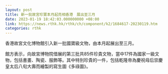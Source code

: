 ```yaml
---
layout: post
title: 新一批故宮珍寶本月起亮相香港　展出至三月
date: 2023-01-19 18:42:03.000000000 +08:00
link: https://news.rthk.hk/rthk/ch/component/k2/1684617-20230119.htm
categories: rthk
---
```


香港故宮文化博物館引入新一批國寶級文物，由本月起展出至三月。

館方表示，向故宮博物院借展的第三批共85件珍貴文物，當中17件為國家一級文物，包括書畫、陶瓷、服飾等。其中特別珍貴的一件，包括乾隆帝為慶祝母后崇慶皇太后八旬大壽而繪製的寫生圖《多祿圖》。
